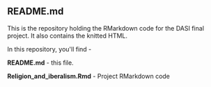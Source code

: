 ## README.md

This is the repository holding the RMarkdown code for the DASI final project.
It also contains the knitted HTML.

In this repository, you'll find -

**README.md** - this file.

**Religion_and_iberalism.Rmd** - Project RMarkdown code
